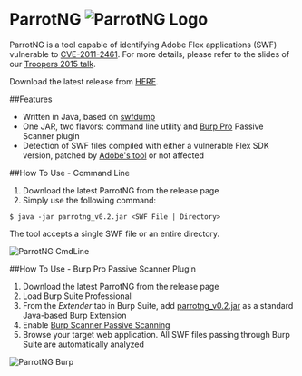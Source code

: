 # ParrotNG ![ParrotNG Logo](http://i.imgur.com/Ek8SGIit.png "ParrotNG Logo")

ParrotNG is a tool capable of identifying Adobe Flex applications (SWF) vulnerable to [CVE-2011-2461](https://www.adobe.com/support/security/bulletins/apsb11-25.html). For more details, please refer to the slides of our [Troopers 2015 talk](http://www.slideshare.net/ikkisoft/the-old-is-new-again-cve20112461-is-back).

Download the latest release from [HERE](https://github.com/ikkisoft/ParrotNG/releases).

##Features

* Written in Java, based on [swfdump](http://www.swftools.org/swfdump.html)
* One JAR, two flavors: command line utility and [Burp Pro](http://portswigger.net/burp/editions.html) Passive Scanner plugin 
* Detection of SWF files compiled with either a vulnerable Flex SDK version, patched by [Adobe's tool](http://helpx.adobe.com/flash-builder/kb/flex-security-issue-apsb11-25.html) or not affected

##How To Use - Command Line

1. Download the latest ParrotNG from the release page
2. Simply use the following command:
```
$ java -jar parrotng_v0.2.jar <SWF File | Directory>
```
The tool accepts a single SWF file or an entire directory.

![ParrotNG CmdLine](http://i.imgur.com/1JT4CtH.png "ParrotNGCmdLine")

##How To Use - Burp Pro Passive Scanner Plugin

1. Download the latest ParrotNG from the release page
2. Load Burp Suite Professional
3. From the _Extender_ tab in Burp Suite,  add [parrotng_v0.2.jar](https://github.com/ikkisoft/ParrotNG/releases) as a standard Java-based Burp Extension
4. Enable [Burp Scanner Passive Scanning](http://portswigger.net/burp/help/scanner_scanmodes.html)
5. Browse your target web application. All SWF files passing through Burp Suite are automatically analyzed  

![ParrotNG Burp](http://i.imgur.com/thAkkMB.png "ParrotNGBurp")


